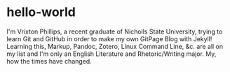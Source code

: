 # hello-world
I'm Vrixton Phillips, a recent graduate of Nicholls State University, trying to learn Git and GitHub in order to make my own GitPage Blog with Jekyll!
Learning this, Markup, Pandoc, Zotero, Linux Command Line, &c. are all on my list and I'm only an English Literature and Rhetoric/Writing major.
My, how the times have changed.
